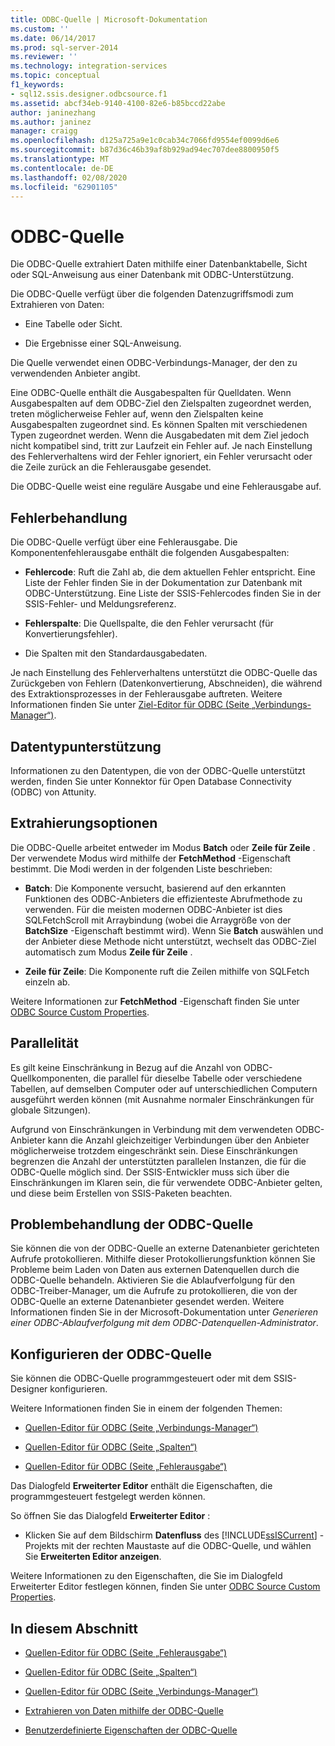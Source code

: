 ```yaml
---
title: ODBC-Quelle | Microsoft-Dokumentation
ms.custom: ''
ms.date: 06/14/2017
ms.prod: sql-server-2014
ms.reviewer: ''
ms.technology: integration-services
ms.topic: conceptual
f1_keywords:
- sql12.ssis.designer.odbcsource.f1
ms.assetid: abcf34eb-9140-4100-82e6-b85bccd22abe
author: janinezhang
ms.author: janinez
manager: craigg
ms.openlocfilehash: d125a725a9e1c0cab34c7066fd9554ef0099d6e6
ms.sourcegitcommit: b87d36c46b39af8b929ad94ec707dee8800950f5
ms.translationtype: MT
ms.contentlocale: de-DE
ms.lasthandoff: 02/08/2020
ms.locfileid: "62901105"
---
```

# <a name="odbc-source"></a>ODBC-Quelle
  Die ODBC-Quelle extrahiert Daten mithilfe einer Datenbanktabelle, Sicht oder SQL-Anweisung aus einer Datenbank mit ODBC-Unterstützung.  
  
 Die ODBC-Quelle verfügt über die folgenden Datenzugriffsmodi zum Extrahieren von Daten:  
  
-   Eine Tabelle oder Sicht.  
  
-   Die Ergebnisse einer SQL-Anweisung.  
  
 Die Quelle verwendet einen ODBC-Verbindungs-Manager, der den zu verwendenden Anbieter angibt.  
  
 Eine ODBC-Quelle enthält die Ausgabespalten für Quelldaten. Wenn Ausgabespalten auf dem ODBC-Ziel den Zielspalten zugeordnet werden, treten möglicherweise Fehler auf, wenn den Zielspalten keine Ausgabespalten zugeordnet sind. Es können Spalten mit verschiedenen Typen zugeordnet werden. Wenn die Ausgabedaten mit dem Ziel jedoch nicht kompatibel sind, tritt zur Laufzeit ein Fehler auf. Je nach Einstellung des Fehlerverhaltens wird der Fehler ignoriert, ein Fehler verursacht oder die Zeile zurück an die Fehlerausgabe gesendet.  
  
 Die ODBC-Quelle weist eine reguläre Ausgabe und eine Fehlerausgabe auf.  
  
## <a name="error-handling"></a>Fehlerbehandlung  
 Die ODBC-Quelle verfügt über eine Fehlerausgabe. Die Komponentenfehlerausgabe enthält die folgenden Ausgabespalten:  
  
-   **Fehlercode**: Ruft die Zahl ab, die dem aktuellen Fehler entspricht. Eine Liste der Fehler finden Sie in der Dokumentation zur Datenbank mit ODBC-Unterstützung. Eine Liste der SSIS-Fehlercodes finden Sie in der SSIS-Fehler- und Meldungsreferenz.  
  
-   **Fehlerspalte**: Die Quellspalte, die den Fehler verursacht (für Konvertierungsfehler).  
  
-   Die Spalten mit den Standardausgabedaten.  
  
 Je nach Einstellung des Fehlerverhaltens unterstützt die ODBC-Quelle das Zurückgeben von Fehlern (Datenkonvertierung, Abschneiden), die während des Extraktionsprozesses in der Fehlerausgabe auftreten. Weitere Informationen finden Sie unter [Ziel-Editor für ODBC &#40;Seite „Verbindungs-Manager“&#41;](../odbc-destination-editor-connection-manager-page.md).  
  
## <a name="data-type-support"></a>Datentypunterstützung  
 Informationen zu den Datentypen, die von der ODBC-Quelle unterstützt werden, finden Sie unter Konnektor für Open Database Connectivity (ODBC) von Attunity.  
  
## <a name="extract-options"></a>Extrahierungsoptionen  
 Die ODBC-Quelle arbeitet entweder im Modus **Batch** oder **Zeile für Zeile** . Der verwendete Modus wird mithilfe der **FetchMethod** -Eigenschaft bestimmt. Die Modi werden in der folgenden Liste beschrieben:  
  
-   **Batch**: Die Komponente versucht, basierend auf den erkannten Funktionen des ODBC-Anbieters die effizienteste Abrufmethode zu verwenden. Für die meisten modernen ODBC-Anbieter ist dies SQLFetchScroll mit Arraybindung (wobei die Arraygröße von der **BatchSize** -Eigenschaft bestimmt wird). Wenn Sie **Batch** auswählen und der Anbieter diese Methode nicht unterstützt, wechselt das ODBC-Ziel automatisch zum Modus **Zeile für Zeile** .  
  
-   **Zeile für Zeile**: Die Komponente ruft die Zeilen mithilfe von SQLFetch einzeln ab.  
  
 Weitere Informationen zur **FetchMethod** -Eigenschaft finden Sie unter [ODBC Source Custom Properties](odbc-source-custom-properties.md).  
  
## <a name="parallelism"></a>Parallelität  
 Es gilt keine Einschränkung in Bezug auf die Anzahl von ODBC-Quellkomponenten, die parallel für dieselbe Tabelle oder verschiedene Tabellen, auf demselben Computer oder auf unterschiedlichen Computern ausgeführt werden können (mit Ausnahme normaler Einschränkungen für globale Sitzungen).  
  
 Aufgrund von Einschränkungen in Verbindung mit dem verwendeten ODBC-Anbieter kann die Anzahl gleichzeitiger Verbindungen über den Anbieter möglicherweise trotzdem eingeschränkt sein. Diese Einschränkungen begrenzen die Anzahl der unterstützten parallelen Instanzen, die für die ODBC-Quelle möglich sind. Der SSIS-Entwickler muss sich über die Einschränkungen im Klaren sein, die für verwendete ODBC-Anbieter gelten, und diese beim Erstellen von SSIS-Paketen beachten.  
  
## <a name="troubleshooting-the-odbc-source"></a>Problembehandlung der ODBC-Quelle  
 Sie können die von der ODBC-Quelle an externe Datenanbieter gerichteten Aufrufe protokollieren. Mithilfe dieser Protokollierungsfunktion können Sie Probleme beim Laden von Daten aus externen Datenquellen durch die ODBC-Quelle behandeln. Aktivieren Sie die Ablaufverfolgung für den ODBC-Treiber-Manager, um die Aufrufe zu protokollieren, die von der ODBC-Quelle an externe Datenanbieter gesendet werden. Weitere Informationen finden Sie in der Microsoft-Dokumentation unter *Generieren einer ODBC-Ablaufverfolgung mit dem ODBC-Datenquellen-Administrator*.  
  
## <a name="configuring-the-odbc-source"></a>Konfigurieren der ODBC-Quelle  
 Sie können die ODBC-Quelle programmgesteuert oder mit dem SSIS-Designer konfigurieren.  
  
 Weitere Informationen finden Sie in einem der folgenden Themen:  
  
-   [Quellen-Editor für ODBC &#40;Seite „Verbindungs-Manager“&#41;](../odbc-source-editor-connection-manager-page.md)  
  
-   [Quellen-Editor für ODBC &#40;Seite „Spalten“&#41;](../odbc-source-editor-columns-page.md)  
  
-   [Quellen-Editor für ODBC &#40;Seite „Fehlerausgabe“&#41;](../odbc-source-editor-error-output-page.md)  
  
 Das Dialogfeld **Erweiterter Editor** enthält die Eigenschaften, die programmgesteuert festgelegt werden können.  
  
 So öffnen Sie das Dialogfeld **Erweiterter Editor** :  
  
-   Klicken Sie auf dem Bildschirm **Datenfluss** des [!INCLUDE[ssISCurrent](../../includes/ssiscurrent-md.md)] -Projekts mit der rechten Maustaste auf die ODBC-Quelle, und wählen Sie **Erweiterten Editor anzeigen**.  
  
 Weitere Informationen zu den Eigenschaften, die Sie im Dialogfeld Erweiterter Editor festlegen können, finden Sie unter [ODBC Source Custom Properties](odbc-source-custom-properties.md).  
  
## <a name="in-this-section"></a>In diesem Abschnitt  
  
-   [Quellen-Editor für ODBC &#40;Seite „Fehlerausgabe“&#41;](../odbc-source-editor-error-output-page.md)  
  
-   [Quellen-Editor für ODBC &#40;Seite „Spalten“&#41;](../odbc-source-editor-columns-page.md)  
  
-   [Quellen-Editor für ODBC &#40;Seite „Verbindungs-Manager“&#41;](../odbc-source-editor-connection-manager-page.md)  
  
-   [Extrahieren von Daten mithilfe der ODBC-Quelle](odbc-source.md)  
  
-   [Benutzerdefinierte Eigenschaften der ODBC-Quelle](odbc-source-custom-properties.md)  
  
  
